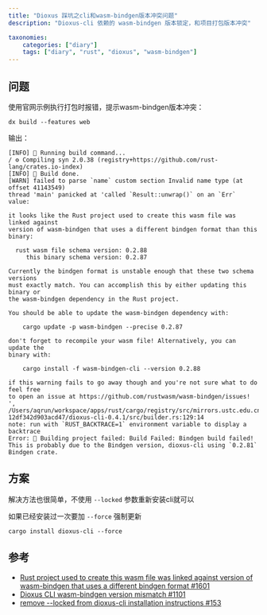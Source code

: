 ```yaml
---
title: "Dioxus 踩坑之cli和wasm-bindgen版本冲突问题"
description: "Dioxus-cli 依赖的 wasm-bindgen 版本锁定，和项目打包版本冲突"

taxonomies:
    categories: ["diary"]
    tags: ["diary", "rust", "dioxus", "wasm-bindgen"]
---
```


## 问题

使用官网示例执行打包时报错，提示wasm-bindgen版本冲突：

```fish
dx build --features web
```

输出：

```
[INFO] 🚅 Running build command...
/ ⚙️ Compiling syn 2.0.38 (registry+https://github.com/rust-lang/crates.io-index)                                                                                                           [INFO] 👑 Build done.
[WARN] failed to parse `name` custom section Invalid name type (at offset 41143549)
thread 'main' panicked at 'called `Result::unwrap()` on an `Err` value: 

it looks like the Rust project used to create this wasm file was linked against
version of wasm-bindgen that uses a different bindgen format than this binary:

  rust wasm file schema version: 0.2.88
     this binary schema version: 0.2.87

Currently the bindgen format is unstable enough that these two schema versions
must exactly match. You can accomplish this by either updating this binary or 
the wasm-bindgen dependency in the Rust project.

You should be able to update the wasm-bindgen dependency with:

    cargo update -p wasm-bindgen --precise 0.2.87

don't forget to recompile your wasm file! Alternatively, you can update the 
binary with:

    cargo install -f wasm-bindgen-cli --version 0.2.88

if this warning fails to go away though and you're not sure what to do feel free
to open an issue at https://github.com/rustwasm/wasm-bindgen/issues!
', /Users/aqrun/workspace/apps/rust/cargo/registry/src/mirrors.ustc.edu.cn-12df342d903acd47/dioxus-cli-0.4.1/src/builder.rs:129:14
note: run with `RUST_BACKTRACE=1` environment variable to display a backtrace
Error: 🚫 Building project failed: Build Failed: Bindgen build failed! 
This is probably due to the Bindgen version, dioxus-cli using `0.2.81` Bindgen crate.
```

## 方案

解决方法也很简单，不使用 `--locked` 参数重新安装cli就可以

如果已经安装过一次要加 `--force` 强制更新

```fish
cargo install dioxus-cli --force
```

## 参考

* [Rust project used to create this wasm file was linked against version of wasm-bindgen that uses a different bindgen format #1601](https://github.com/DioxusLabs/dioxus/issues/1601)
* [Dioxus CLI wasm-bindgen version mismatch #1101](https://github.com/DioxusLabs/dioxus/issues/1101)
* [remove --locked from dioxus-cli installation instructions #153](https://github.com/DioxusLabs/docsite/pull/153)



